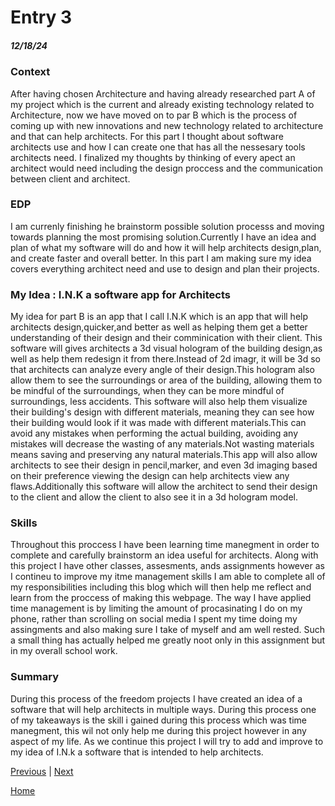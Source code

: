 # Entry 3
##### 12/18/24

### Context
After having chosen Architecture and having already researched part A of my project which is the current and already existing technology related to Architecture, now we have moved on to par B which is the process of coming up with new innovations and new technology related to architecture and that can help architects. For this part I thought about software architects use and how I can create one that has all the nessesary tools architects need. I finalized my thoughts by thinking of every apect an architect would need including the design proccess and the communication between client and architect.

### EDP
I am currenly finishing he brainstorm possible solution processs and moving towards planning the most promising solution.Currently I have an idea and plan of what my software will do and how it will help architects design,plan, and create faster and overall better. In this part I am making sure my idea covers everything architect need and use to design and plan their projects.

### My Idea : I.N.K a software app for Architects
My idea for part B is an app that I call I.N.K which is an app that will help architects design,quicker,and better as well as helping them get a better understanding of their design and their comminication with their client. This software will gives architects a 3d visual hologram of the building design,as well as help them redesign it from there.Instead of 2d imagr, it will be 3d so that architects can analyze every angle of their design.This hologram also allow them to see the surroundings or area of the building, allowing them to  be mindful of the surroundings, when they can be more mindful of surroundings, less accidents. This software will also help them visualize their building's design with different materials, meaning they can see how their building would look if it was made with different materials.This can avoid any mistakes when performing the actual building, avoiding any mistakes will decrease the wasting of any materials.Not wasting materials means saving and preserving any natural materials.This app will also allow architects to see their design in pencil,marker, and even 3d imaging based on their preference viewing the design can help architects view any flaws.Additionally this software will allow the architect to send their design to the client and allow the client to also see it in a 3d hologram model.

### Skills
Throughout this proccess I have been learning time manegment in order to complete and carefully brainstorm an idea useful for architects. Along with this project I have other classes, assesments, ands assignments however as I contineu to improve my itme management skills I am able to complete all of my responsibilities including this blog which will then help me reflect and learn from the proccess of making this webpage. The way I have applied time management is by limiting the amount of procasinating I do on my phone, rather than scrolling on social media I spent my time doing my assingments and also making sure I take of myself and am well rested. Such a small thing has actually helped me greatly noot only in this assignment but in my overall school work.

### Summary
During this process of the freedom projects I have created an idea of a software that will help architects in multiple ways. During this process one of my takeaways is the skill i gained during this process which was time manegment, this wil not only help me during this project however in any aspect of my life. As we continue this project I will try to add and improve to my idea of I.N.k a software that is intended to help architects.



[Previous](entry02.md) | [Next](entry04.md)

[Home](../README.md)

